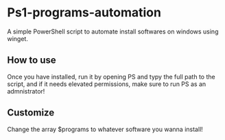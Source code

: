 # Ps1-programs-automation
A simple PowerShell script to automate install softwares on windows using winget.

## How to use
Once you have installed, run it by opening PS and typy the full path to the script, and if it needs elevated permissions, make sure to run PS as an admnistrator!

## Customize
Change the array $programs to whatever software you wanna install!